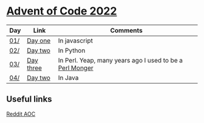 # [Advent of Code 2022](https://adventofcode.com/2022)

| Day                       |Link                                                         |Comments |
|---------------------------|-------------------------------------------------------------|---------|
|[01/](../../tree/main/Day01)  |[Day one](https://adventofcode.com/2022/day/1)               |In javascript |
|[02/](../../tree/main/Day02)  |[Day two](https://adventofcode.com/2022/day/2)               |In Python |
|[03/](../../tree/main/Day03)  |[Day three](https://adventofcode.com/2022/day/3)             |In Perl. Yeap, many years ago I used to be a [Perl Monger](https://www.perl.com/pub/1999/01/foy.html/)|
|[04/](../../tree/main/Day04)  |[Day two](https://adventofcode.com/2022/day/4)               |In Java |

## Useful links
[Reddit AOC](https://www.reddit.com/r/adventofcode/)

